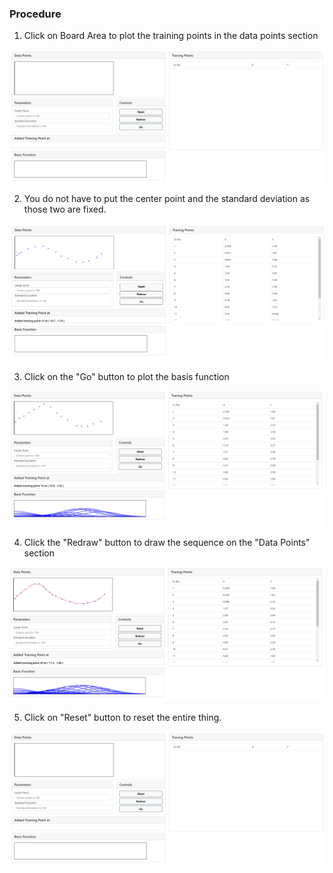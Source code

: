 ### Procedure
1. Click on Board Area to plot the training points in the data points section

<img src="./simulation/images/image_1.png" style="width:700px; heigth:480px">

2. You do not have to put the center point and the standard deviation as those two are fixed.

<img src="./simulation/images/image_2.png" style="width:700px; heigth:480px">

3. Click on the "Go" button to plot the basis function

<img src="./simulation/images/image_3.png" style="width:700px; heigth:480px">

4. Click the "Redraw" button to draw the sequence on the "Data Points" section

<img src="./simulation/images/image_4.png" style="width:700px; heigth:480px">

5. Click on "Reset" button to reset the entire thing.

<img src="./simulation/images/image_1.png" style="width:700px; heigth:480px">